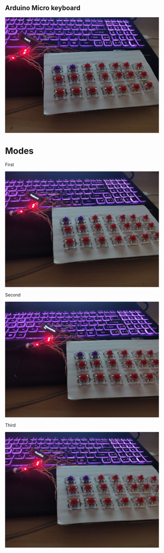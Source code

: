 ## Arduino Micro keyboard
![Image alt](https://github.com/Luerl21/keyboard-with-hot-changeable-modes/raw/main/img/eeprom-afk-text.jpg)

# Modes
First

![Image alt](https://github.com/Luerl21/keyboard-with-hot-changeable-modes/raw/main/img/1-mode.jpg)

Second

![Image alt](https://github.com/Luerl21/keyboard-with-hot-changeable-modes/raw/main/img/2-mode.jpg)

Third

![Image alt](https://github.com/Luerl21/keyboard-with-hot-changeable-modes/raw/main/img/3-mode.jpg)
